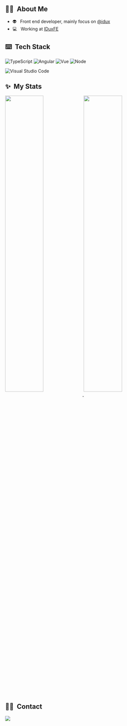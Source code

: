 ## 👨‍🎓 &nbsp;About Me 

- 👽 &nbsp; Front end developer, mainly focus on [@idux](https://github.com/IDuxFE/idux)
- 💻 &nbsp; Working at [IDuxFE](https://github.com/IDuxFE)

## ⌨️ &nbsp;Tech Stack

![TypeScript](https://img.shields.io/badge/-TypeScript-333333?style=flat&logo=typescript)
![Angular](https://img.shields.io/badge/-Angular-333333?style=flat&logo=angular&logoColor=C3002F)
![Vue](https://img.shields.io/badge/-Vue-333333?style=flat&logo=vue.js)
![Node](https://img.shields.io/badge/-Node-333333?style=flat&logo=node.js)

![Visual Studio Code](https://img.shields.io/badge/-Visual%20Studio%20Code-333333?style=flat&logo=visual-studio-code&logoColor=007ACC)

## ✨ &nbsp;My Stats

<p>
<a href="https://github.com/danranvm">
  <img align="center" width="49.5%" src="https://github-readme-stats.vercel.app/api?username=danranvm&show_icons=true&theme=radical" />
  <img align="center" width="49.5%" src="https://github-readme-stats.vercel.app/api/top-langs/?username=danranvm&theme=radical&layout=compact" />
</a>
</p>

## 🤝🏻 &nbsp;Contact

<p>
<a href="mailto:danranvm@gamil.com"><img src="https://img.shields.io/badge/-danranvm@gamil.com-D14836?style=flat-square&logo=Gmail&logoColor=white"/></a>
</p>

<!--
**danranVm/danranVm** is a ✨ _special_ ✨ repository because its `README.md` (this file) appears on your GitHub profile.

Here are some ideas to get you started:

- 🔭 I’m currently working on ...
- 🌱 I’m currently learning ...
- 👯 I’m looking to collaborate on ...
- 🤔 I’m looking for help with ...
- 💬 Ask me about ...
- 📫 How to reach me: ...
- 😄 Pronouns: ...
- ⚡ Fun fact: ...
-->
